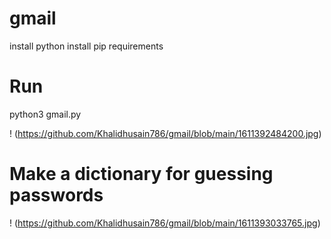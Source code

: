 # gmail 
install python 
install pip requirements

# Run 

python3 gmail.py 

! (https://github.com/Khalidhusain786/gmail/blob/main/1611392484200.jpg)

# Make a dictionary for guessing passwords 

! (https://github.com/Khalidhusain786/gmail/blob/main/1611393033765.jpg) 

